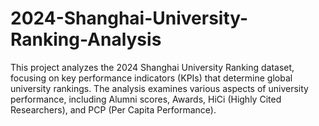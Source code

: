 # 2024-Shanghai-University-Ranking-Analysis
This project analyzes the 2024 Shanghai University Ranking dataset, focusing on key performance indicators (KPIs) that determine global university rankings. The analysis examines various aspects of university performance, including Alumni scores, Awards, HiCi (Highly Cited Researchers), and PCP (Per Capita Performance).
